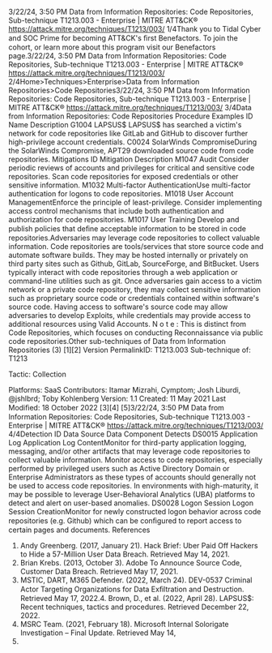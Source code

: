 3/22/24, 3:50 PM Data from Information Repositories: Code Repositories, Sub-technique T1213.003 - Enterprise | MITRE ATT&CK®
https://attack.mitre.org/techniques/T1213/003/ 1/4Thank you to Tidal Cyber and SOC Prime for becoming ATT&CK's ﬁrst Benefactors. To join the cohort, or learn more about this program visit our
Benefactors page.3/22/24, 3:50 PM Data from Information Repositories: Code Repositories, Sub-technique T1213.003 - Enterprise | MITRE ATT&CK®
https://attack.mitre.org/techniques/T1213/003/ 2/4Home>Techniques>Enterprise>Data from Information Repositories>Code Repositories3/22/24, 3:50 PM Data from Information Repositories: Code Repositories, Sub-technique T1213.003 - Enterprise | MITRE ATT&CK®
https://attack.mitre.org/techniques/T1213/003/ 3/4Data from Information Repositories: Code Repositories
Procedure Examples
ID Name Description
G1004 LAPSUS$ LAPSUS$ has searched a victim's network for code repositories like GitLab and GitHub to discover
further high-privilege account credentials.
C0024 SolarWinds
CompromiseDuring the SolarWinds Compromise, APT29 downloaded source code from code repositories.
Mitigations
ID Mitigation Description
M1047 Audit Consider periodic reviews of accounts and privileges for critical and sensitive code repositories. Scan
code repositories for exposed credentials or other sensitive information.
M1032 Multi-factor
AuthenticationUse multi-factor authentication for logons to code repositories.
M1018 User Account
ManagementEnforce the principle of least-privilege. Consider implementing access control mechanisms that
include both authentication and authorization for code repositories.
M1017 User Training Develop and publish policies that deﬁne acceptable information to be stored in code repositories.Adversaries may leverage code repositories to collect valuable information. Code repositories are tools/services that store source code and
automate software builds. They may be hosted internally or privately on third party sites such as Github, GitLab, SourceForge, and BitBucket.
Users typically interact with code repositories through a web application or command-line utilities such as git.
Once adversaries gain access to a victim network or a private code repository, they may collect sensitive information such as proprietary
source code or credentials contained within software's source code. Having access to software's source code may allow adversaries to
develop Exploits, while credentials may provide access to additional resources using Valid Accounts.
N o t e : This is distinct from Code Repositories, which focuses on conducting Reconnaissance via public code repositories.Other sub-techniques of Data from Information Repositories (3)
[1][2]
Version PermalinkID: T1213.003
Sub-technique of:  T1213

Tactic: Collection

Platforms: SaaS
Contributors: Itamar Mizrahi, Cymptom; Josh Liburdi, @jshlbrd; Toby Kohlenberg
Version: 1.1
Created: 11 May 2021
Last Modiﬁed: 18 October 2022
[3][4]
[5]3/22/24, 3:50 PM Data from Information Repositories: Code Repositories, Sub-technique T1213.003 - Enterprise | MITRE ATT&CK®
https://attack.mitre.org/techniques/T1213/003/ 4/4Detection
ID Data Source Data Component Detects
DS0015 Application Log Application Log
ContentMonitor for third-party application logging, messaging, and/or other artifacts that may
leverage code repositories to collect valuable information. Monitor access to code
repositories, especially performed by privileged users such as Active Directory Domain or
Enterprise Administrators as these types of accounts should generally not be used to
access code repositories. In environments with high-maturity, it may be possible to
leverage User-Behavioral Analytics (UBA) platforms to detect and alert on user-based
anomalies.
DS0028 Logon Session Logon Session
CreationMonitor for newly constructed logon behavior across code repositories (e.g. Github)
which can be conﬁgured to report access to certain pages and documents.
References
1. Andy Greenberg. (2017, January 21). Hack Brief: Uber Paid Off
Hackers to Hide a 57-Million User Data Breach. Retrieved May
14, 2021.
2. Brian Krebs. (2013, October 3). Adobe To Announce Source
Code, Customer Data Breach. Retrieved May 17, 2021.
3. MSTIC, DART, M365 Defender. (2022, March 24). DEV-0537
Criminal Actor Targeting Organizations for Data Exﬁltration
and Destruction. Retrieved May 17, 2022.4. Brown, D., et al. (2022, April 28). LAPSUS$: Recent techniques,
tactics and procedures. Retrieved December 22, 2022.
5. MSRC Team. (2021, February 18). Microsoft Internal
Solorigate Investigation – Final Update. Retrieved May 14,
2021.
